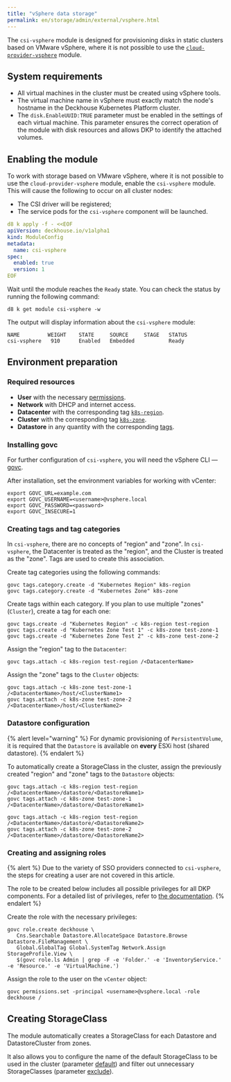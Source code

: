```yaml
---
title: "vSphere data storage"
permalink: en/storage/admin/external/vsphere.html
---
```


The `csi-vsphere` module is designed for provisioning disks in static clusters based on VMware vSphere, where it is not possible to use the [`cloud-provider-vsphere`](../../../modules/cloud-provider-vsphere/) module.

## System requirements

- All virtual machines in the cluster must be created using vSphere tools.
- The virtual machine name in vSphere must exactly match the node's hostname in the Deckhouse Kubernetes Platform cluster.
- The `disk.EnableUUID:TRUE` parameter must be enabled in the settings of each virtual machine. This parameter ensures the correct operation of the module with disk resources and allows DKP to identify the attached volumes.

## Enabling the module

To work with storage based on VMware vSphere, where it is not possible to use the `cloud-provider-vsphere` module, enable the `csi-vsphere` module. This will cause the following to occur on all cluster nodes:

- The CSI driver will be registered;
- The service pods for the `csi-vsphere` component will be launched.

```yaml
d8 k apply -f - <<EOF
apiVersion: deckhouse.io/v1alpha1
kind: ModuleConfig
metadata:
  name: csi-vsphere
spec:
  enabled: true
  version: 1
EOF
```

Wait until the module reaches the `Ready` state. You can check the status by running the following command:

```shell
d8 k get module csi-vsphere -w
```

The output will display information about the `csi-vsphere` module:

```console
NAME         WEIGHT    STATE     SOURCE     STAGE   STATUS
csi-vsphere   910      Enabled   Embedded           Ready
```

## Environment preparation

### Required resources

* **User** with the necessary [permissions](#creating-and-assigning-roles).
* **Network** with DHCP and internet access.
* **Datacenter** with the corresponding tag [`k8s-region`](#creating-tags-and-tag-categories).
* **Cluster** with the corresponding tag [`k8s-zone`](#creating-tags-and-tag-categories).
* **Datastore** in any quantity with the corresponding [tags](#datastore-configuration).

### Installing govc

For further configuration of `csi-vsphere`, you will need the vSphere CLI — [govc](https://github.com/vmware/govmomi/tree/master/govc#installation).

After installation, set the environment variables for working with vCenter:

```shell
export GOVC_URL=example.com
export GOVC_USERNAME=<username>@vsphere.local
export GOVC_PASSWORD=<password>
export GOVC_INSECURE=1
```

### Creating tags and tag categories

In `csi-vsphere`, there are no concepts of "region" and "zone". In `csi-vsphere`, the Datacenter is treated as the "region", and the Cluster is treated as the "zone". Tags are used to create this association.

Create tag categories using the following commands:

```shell
govc tags.category.create -d "Kubernetes Region" k8s-region
govc tags.category.create -d "Kubernetes Zone" k8s-zone
```

Create tags within each category. If you plan to use multiple "zones" (`Cluster`), create a tag for each one:

```shell
govc tags.create -d "Kubernetes Region" -c k8s-region test-region
govc tags.create -d "Kubernetes Zone Test 1" -c k8s-zone test-zone-1
govc tags.create -d "Kubernetes Zone Test 2" -c k8s-zone test-zone-2
```

Assign the "region" tag to the `Datacenter`:

```shell
govc tags.attach -c k8s-region test-region /<DatacenterName>
```

Assign the "zone" tags to the `Cluster` objects:

```shell
govc tags.attach -c k8s-zone test-zone-1 /<DatacenterName>/host/<ClusterName1>
govc tags.attach -c k8s-zone test-zone-2 /<DatacenterName>/host/<ClusterName2>
```

### Datastore configuration

{% alert level="warning" %}
For dynamic provisioning of `PersistentVolume`, it is required that the `Datastore` is available on **every** ESXi host (shared datastore).
{% endalert %}

To automatically create a StorageClass in the cluster, assign the previously created "region" and "zone" tags to the `Datastore` objects:

```shell
govc tags.attach -c k8s-region test-region /<DatacenterName>/datastore/<DatastoreName1>
govc tags.attach -c k8s-zone test-zone-1 /<DatacenterName>/datastore/<DatastoreName1>

govc tags.attach -c k8s-region test-region /<DatacenterName>/datastore/<DatastoreName2>
govc tags.attach -c k8s-zone test-zone-2 /<DatacenterName>/datastore/<DatastoreName2>
```

### Creating and assigning roles

{% alert %}
Due to the variety of SSO providers connected to `csi-vsphere`, the steps for creating a user are not covered in this article.

The role to be created below includes all possible privileges for all DKP components.
For a detailed list of privileges, refer to [the documentation](/products/kubernetes-platform/documentation/v1/modules/cloud-provider-vsphere/configuration.html#list-of-required-privileges).
{% endalert %}

Create the role with the necessary privileges:

```shell
govc role.create deckhouse \
   Cns.Searchable Datastore.AllocateSpace Datastore.Browse Datastore.FileManagement \
   Global.GlobalTag Global.SystemTag Network.Assign StorageProfile.View \
   $(govc role.ls Admin | grep -F -e 'Folder.' -e 'InventoryService.' -e 'Resource.' -e 'VirtualMachine.')
```

Assign the role to the user on the `vCenter` object:

```shell
govc permissions.set -principal <username>@vsphere.local -role deckhouse /
```

## Creating StorageClass

The module automatically creates a StorageClass for each Datastore and DatastoreCluster from zones.

It also allows you to configure the name of the default StorageClass to be used in the cluster (parameter [default](../../../deckhouse-configure-global.html#parameters-defaultclusterstorageclass)) and filter out unnecessary StorageClasses (parameter [exclude](../../../modules/cloud-provider-vsphere/configuration.html#parameters-storageclass-exclude)).
